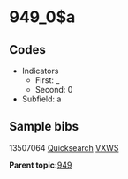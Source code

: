 # 949\_0$a

## Codes

-   Indicators
    -   First: \_
    -   Second: 0
-   Subfield: a

## Sample bibs

13507064 [Quicksearch](https://search.library.yale.edu/catalog/13507064) [VXWS](http://prodorbis.library.yale.edu:7014/vxws/GetHoldingsService?bibId=13507064)

**Parent topic:**[949](../../tags/949/949.md)

